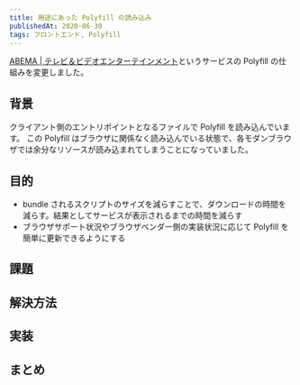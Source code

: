 ```yaml
---
title: 用途にあった Polyfill の読み込み
publishedAt: 2020-06-30
tags: フロントエンド, Polyfill
---
```


[ABEMA \| テレビ＆ビデオエンターテインメント](https://abema.tv/)というサービスの Polyfill の仕組みを変更しました。

## 背景

クライアント側のエントリポイントとなるファイルで Polyfill を読み込んでいます。
この Polyfill はブラウザに関係なく読み込んでいる状態で、各モダンブラウザでは余分なリソースが読み込まれてしまうことになっていました。

## 目的

- bundle されるスクリプトのサイズを減らすことで、ダウンロードの時間を減らす。結果としてサービスが表示されるまでの時間を減らす
- ブラウザサポート状況やブラウザベンダー側の実装状況に応じて Polyfill を簡単に更新できるようにする

## 課題

## 解決方法

## 実装

## まとめ
